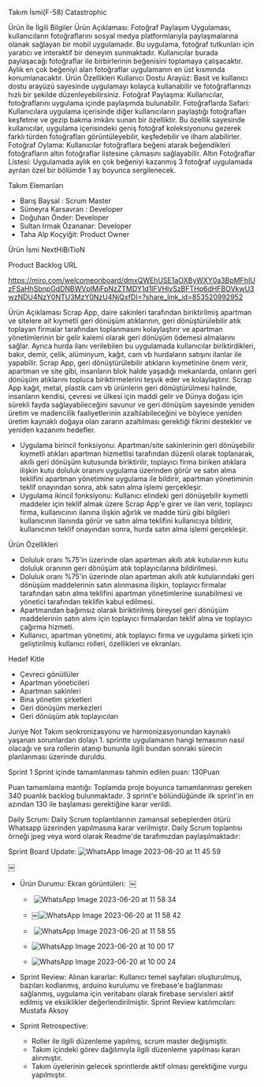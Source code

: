 Takım İsmi(F-58)
Catastrophic

Ürün İle İlgili Bilgiler
Ürün Açıklaması:
Fotoğraf Paylaşım Uygulaması, kullanıcıların fotoğraflarını sosyal medya platformlarıyla paylaşmalarına olanak sağlayan bir mobil uygulamadır. Bu uygulama, fotoğraf tutkunları için yaratıcı ve interaktif bir deneyim sunmaktadır. Kullanıcılar burada paylaşacağı fotoğraflar ile birbirlerinin beğenisini toplamaya çalışacaktır. Aylık en çok beğeniyi alan fotoğraflar uygulamanın en üst kısmında konumlanacaktır. 
Ürün Özellikleri
Kullanıcı Dostu Arayüz: Basit ve kullanıcı dostu arayüzü sayesinde uygulamayı kolayca kullanabilir ve fotoğraflarınızı hızlı bir şekilde düzenleyebilirsiniz.
Fotoğraf Paylaşma: Kullanıcılar, fotoğraflarını uygulama içinde paylaşımda bulunabilir. 
Fotoğraflarda Safari: Kullanıcılara uygulama içerisinde diğer kullanıcıların paylaştığı fotoğrafları keşfetme ve gezip bakma imkânı sunan bir özelliktir. Bu özellik sayesinde kullanıcılar, uygulama içerisindeki geniş fotoğraf koleksiyonunu gezerek farklı türden fotoğrafları görüntüleyebilir, keşfedebilir ve ilham alabilirler.
Fotoğraf Oylama: Kullanıcılar fotoğraflara beğeni atarak beğendikleri fotoğrafların altın fotoğraflar listesine çıkmasını sağlayabilir.
Altın Fotoğraflar Listesi: Uygulamada aylık en çok beğeniyi kazanmış 3 fotoğraf uygulamada ayrılan özel bir bölümde 1 ay boyunca sergilenecek.


Takım Elemanları
* Barış Baysal : Scrum Master 
* Sümeyra Karsavran : Developer
* Doğuhan Önder: Developer
* Sultan Irmak Özananar: Developer
* Taha Alp Koçyiğit: Product Owner 

Ürün İsmi
  NextHiBiTioN

Product Backlog URL

https://miro.com/welcomeonboard/dmxQWEhUSE1aOXByWXY0a3BpMFhIUzFSaHhSbnpGdDNBWVpIMjFpNzZTMDY1d1lFVHlvSzBFTHp6dHFBOVkwU3wzNDU4NzY0NTU3MzY0NzU4NjQxfDI=?share_link_id=853520992952

Ürün Açıklaması
Scrap App, daire sakinleri tarafından biriktirilmiş apartman ve sitelere ait kıymetli geri dönüşüm atıklarının, geri dönüştürülebilir atık toplayan firmalar tarafından toplanmasını kolaylaştırır ve apartman yönetimlerinin bir gelir kalemi olarak geri dönüşüm ödemesi almalarını sağlar. Ayrıca hurda ilanı verilebilen bu uygulamada kullanıcılar biriktirdikleri, bakır, demir, çelik, alüminyum, kağıt, cam vb hurdaların satışını ilanlar ile yapabilir. Scrap App, geri dönüştürülebilir atıkların kıymetinine önem verir, apartman ve site gibi, insanların blok halde yaşadığı mekanlarda, onların geri dönüşüm atıklarını topluca biriktirmelerini teşvik eder ve kolaylaştırır. Scrap App kağıt, metal, plastik cam vb ürünlerin geri dönüştürülmesi halinde, insanların kendisi, çevresi ve ülkesi için maddi gelir ve Dünya doğası için sürekli fayda sağlayabileceğini savunur ve geri dönüşüm sayesinde yeniden üretim ve madencilik faaliyetlerinin azaltılabileceğini ve böylece yeniden üretim kaynaklı doğaya olan zararın azaltılması gerektiği fikrini destekler ve yeniden kazanımı hedefler.
* Uygulama birincil fonksiyonu: Apartman/site sakinlerinin geri dönüşebilir kıymetli atıkları apartman hizmetlisi tarafından düzenli olarak toplanarak, akıllı geri dönüşüm kutusunda biriktirilir, toplayıcı firma biriken atıklara ilişkin kutu doluluk oranını uygulama üzerinden görür ve satın alma teklifini apartman yönetimine uygulama ile bildirir, apartman yönetiminin teklif onayından sonra, atık satın alma işlemi gerçekleşir.
* Uygulama ikincil fonksiyonu: Kullanıcı elindeki geri dönüşebilir kıymetli maddeler için teklif almak üzere Scrap App'e girer ve ilan verir, toplayıcı firma, kullanıcının ilanına ilişkin ağırlık ve madde türü gibi bilgileri kullanıcının ilanında görür ve satın alma teklifini kullanıcıya bildirir, kullanıcının teklif onayından sonra, hurda satın alma işlemi gerçekleşir.

Ürün Özellikleri
* Doluluk oranı %75'in üzerinde olan apartman akıllı atık kutularının kutu doluluk oranının geri dönüşüm atık toplayıcılarına bildirilmesi.
* Doluluk oranı %75'in üzerinde olan apartman akıllı atık kutularındaki geri dönüşüm maddelerinin satın alınmasına ilişkin, toplayıcı firmalar tarafından satın alma teklifini apartman yönetimlerine sunabilmesi ve yönetici tarafından teklifin kabul edilmesi.
* Apartmandan bağımsız olarak biriktirilmiş bireysel geri dönüşüm maddelerinin satın alımı için toplayıcı firmalardan teklif alma ve toplayıcı çağırma hizmeti.
* Kullanıcı, apartman yönetimi, atık toplayıcı firma ve uygulama şirketi için geliştirilmiş kullanıcı rolleri, özellikleri ve ekranları.

Hedef Kitle
* Çevreci gönüllüler
* Apartman yöneticileri
* Apartman sakinleri
* Bina yönetim şirketleri
* Geri dönüşüm merkezleri
* Geri dönüşüm atık toplayıcıları

Juriye Not
Takım senkronizasyonu ve harmonizasyonundan kaynaklı yaşanan sorunlardan dolayı 1. sprintte uygulamanın hangi temasının nasıl olacağı ve sıra rollerin atanıp bununla ilgili bundan sonraki sürecin planlanması üzerinde duruldu.


Sprint 1
Sprint içinde tamamlanması tahmin edilen puan: 130Puan

Puan tamamlama mantığı: Toplamda proje boyunca tamamlanması gereken 340 puanlık backlog bulunmaktadır. 3 sprint'e bölündüğünde ilk sprint'in en azından 130 ile başlaması gerektiğine karar verildi.

Daily Scrum: Daily Scrum toplantılarının zamansal sebeplerden ötürü Whatsapp üzerinden yapılmasına karar verilmiştir. Daily Scrum toplantısı örneği jpeg veya word olarak Readme'de tarafımızdan paylaşılmaktadır:

Sprint Board Update:
![WhatsApp Image 2023-06-20 at 11 45 59](https://github.com/captainofDogu/Flutter-proje1/assets/109286255/0298b4bc-a7f8-4446-9de5-db298154daee)

￼
* Ürün Durumu: Ekran görüntüleri: 
￼
  *  ![WhatsApp Image 2023-06-20 at 11 58 34](https://github.com/captainofDogu/Flutter-proje1/assets/109286255/0fc7585b-779f-434c-8580-1fe700b3a43a)
  
  * ￼![WhatsApp Image 2023-06-20 at 11 58 42](https://github.com/captainofDogu/Flutter-proje1/assets/109286255/7d77f48b-53f7-4cba-b217-01878a48551a)
  
  *  ![WhatsApp Image 2023-06-20 at 11 58 55](https://github.com/captainofDogu/Flutter-proje1/assets/109286255/7fc5a3b1-75c5-4db3-bdf9-2ad22a831d83)

  * ![WhatsApp Image 2023-06-20 at 10 00 17](https://github.com/captainofDogu/Flutter-proje1/assets/109286255/e1bad702-813a-4551-89ed-44a5391a0b1f)

  * ![WhatsApp Image 2023-06-20 at 10 00 24](https://github.com/captainofDogu/Flutter-proje1/assets/109286255/0b31d2b7-fd7d-40e4-9ce6-bba7c8f1d3dc)

* Sprint Review: Alınan kararlar: Kullanıcı temel sayfaları oluşturulmuş, bazıları kodlanmış, arduino kurulumu ve firebase'e bağlanması sağlanmış, uygulama için veritabanı olarak firebase servisleri aktif edilmiş ve eksiklikler değerlendirilmiştir. Sprint Review katılımcıları: Mustafa Aksoy
* Sprint Retrospective:
    * Roller ile ilgili düzenleme yapılmış, scrum master değişmiştir.
    * Takım içindeki görev dağılımıyla ilgili düzenleme yapılması kararı alınmıştır.
    * Takım üyelerinin gelecek sprintlerde aktif olması gerektiğine vurgu yapılmıştır.
